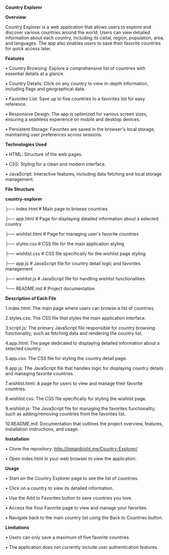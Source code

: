 **Country Explorer**

**Overview**

Country Explorer is a web application that allows users to explore and discover various countries around the world. Users can view detailed information about each country, including its caital, region, population, area, and languages. The app also enables users to save their favorite countries for quick access later.

**Features**

 • Country Browsing: Explore a comprehensive list of countries with essential details at a glance.

 • Country Details: Click on any country to view in-depth information, including flags and geographical data.

 • Favorites List: Save up to five countries to a favorites list for easy reference.

 • Responsive Design: The app is optimized for various screen sizes, ensuring a seamless experience on mobile and desktop devices.

 • Persistent Storage: Favorites are saved in the browser's local storage, maintaining user preferences across sessions.

**Technologies Used**

 • HTML: Structure of the web pages.

 • CSS: Styling for a clean and modern interface.

 • JavaScript: Interactive features, including data fetching and local storage management.

**File Structure**

**country-explorer**

├── index.html   # Main page to browse countries

├── app.html   # Page for displaying detailed information about a selected country

├── wishlist.html   # Page for managing user's favorite countries

├── styles.css   # CSS file for the main application styling

├── wishlist.css   # CSS file specifically for the wishlist page styling

├── app.js   # JavaScript file for country detail logic and favorites management

├── wishlist.js   # JavaScript file for handling wishlist functionalities

└── README.md   # Project documentation

**Description of Each File**

1.index.html: The main page where users can browse a list of countries.

2.styles.css: The CSS file that styles the main application interface.

3.script.js: The primary JavaScript file responsible for country browsing functionality, such as fetching data and rendering the country list.

4.app.html: The page dedicated to displaying detailed information about a selected country.

5.app.css: The CSS file for styling the country detail page.

6.app.js: The JavaScript file that handles logic for displaying country details and managing favorite countries.

7.wishlist.html: A page for users to view and manage their favorite countries.

8.wishlist.css: The CSS file specifically for styling the wishlist page.

9.wishlist.js: The JavaScript file for managing the favorites functionality, such as adding/removing countries from the favorites list.

10.README.md: Documentation that outlines the project overview, features, installation instructions, and usage.

**Installation**

 • Clone the repository: http://himanibisht.me/Country-Explorer/

 • Open index.html in your web browser to view the application.

**Usage**

 • Start on the Country Explorer page to see the list of countries.

 • Click on a country to view its detailed information.

 • Use the Add to Favorites button to save countries you love.

 • Access the Your Favorite page to view and manage your favorites.

 • Navigate back to the main country list using the Back to Countries button.

**Limitations**

 • Users can only save a maximum of five favorite countries.

 • The application does not currently include user authentication features.
